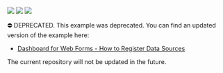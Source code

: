 <!-- default badges list -->
![](https://img.shields.io/endpoint?url=https://codecentral.devexpress.com/api/v1/VersionRange/128579829/22.1.2%2B)
[![](https://img.shields.io/badge/Open_in_DevExpress_Support_Center-FF7200?style=flat-square&logo=DevExpress&logoColor=white)](https://supportcenter.devexpress.com/ticket/details/T409084)
[![](https://img.shields.io/badge/📖_How_to_use_DevExpress_Examples-e9f6fc?style=flat-square)](https://docs.devexpress.com/GeneralInformation/403183)
<!-- default badges end -->
⛔ DEPRECATED. This example was deprecated. You can find an updated version of the example here:

- [Dashboard for Web Forms - How to Register Data Sources](https://github.com/DevExpress-Examples/asp-net-web-forms-dashboard-register-data-sources)

The current repository will not be updated in the future.
